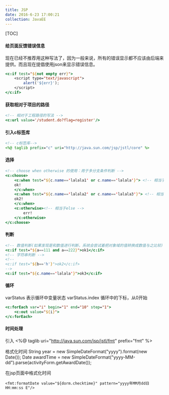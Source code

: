 ```yaml
---
title: JSP
date: 2016-6-23 17:00:21
collection: JavaEE
---
```


[TOC]

#### 给页面反馈错误信息

现在已经不推荐用这种写法了，因为一般来说，所有的错误显示都不应该由后端来提供。而且现在提倡使用json来显示错误信息。
```jsp
<c:if test="${not empty err}">
	<script type="text/javascript">
		alert('${err}');
	</script>
</c:if>
```

#### 获取相对于项目的路径
```jsp
<!-- 相对于工程路径的写法 -->
<c:url value='/student.do?flag=register'/>
```


#### 引入c标签库
```jsp
<!-- c标签库-->
<%@ taglib prefix="c" uri="http://java.sun.com/jsp/jstl/core" %>
```

#### 选择
```jsp
<!-- choose when otherwise 的使用：用于多分支条件判断 -->
<c:choose>
	<c:when test="${c.name=='lalala1' or c.name=='lalala'}"> <!-- 相当于if -->
	ok!
	</c:when>
	<c:when test="${c.name=='lalala2' or c.name=='lalala3'}"> <!-- 相当于else if -->
	ok2!
	</c:when>
	<c:otherwise><!-- 相当于else -->
		err!
	</c:otherwise>
</c:choose>
```

#### 判断
```jsp
<!-- 数值判断(如果发现是和数值进行判断，系统会尝试着把对象域的值转换成数值与之比较) -->
<c:if test="${a==111 and a==222}">ok1</c:if>
<!-- 字符串判断 -->
<!--  
<c:if test="${b=='h'}">ok2</c:if>
-->
<c:if test="${c.name=='lalala'}">ok3</c:if>
```

#### 循环
varStatus 表示循环中变量状态
varStatus.index 循环中的下标，从0开始 
```jsp
<c:forEach var="i" begin="1" end="10" step="1">
	<c:out value="${i}">
</c:forEach>
```

#### 时间处理
引入
    <%@ taglib uri="http://java.sun.com/jsp/jstl/fmt" prefix="fmt" %>

格式化时间
    String year = new SimpleDateFormat("yyyy").format(new Date());
    Date awardTime = new SimpleDateFormat("yyyy-MM-dd").parse(activityForm.getAwardDate());

在jsp页面中格式化时间

	<fmt:formatDate value="${dorm.checktime}" pattern="yyyy年MM月dd日  HH:mm:ss E"/>

